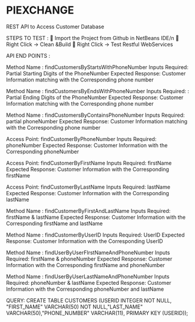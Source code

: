 # PIEXCHANGE
REST API to Access Customer Database

STEPS TO TEST :
	Import the Project from Github in NetBeans IDE/n
	Right Click -> Clean &Build
	Right Click -> Test Restful WebServices



API END POINTS :

Method Name : findCustomersByStartsWithPhoneNumber
Inputs Required: Partial Starting Digits of the PhoneNumber
Expected Response: Customer Information matching with the Corresponding phone number


Method Name : findCustomersByEndsWithPhoneNumber
Inputs Required: : Partial Ending Digits of the PhoneNumber
Expected Response: Customer Information matching with the Corresponding phone number


Method Name : findCustomersByContainsPhoneNumber
Inputs Required: partial phoneNumber
Expected Response: Customer Information matching with the Corresponding phone number


Access Point: findCustomerByPhoneNumber
Inputs Required: phoneNumber
Expected Response: Customer Information with the Corresponding phoneNumber


Access Point: findCustomerByFirstName
Inputs Required: firstName
Expected Response: Customer Information with the Corresponding firstName



Access Point: findCustomerByLastName
Inputs Required: lastName
Expected Response: Customer Information with the Corresponding lastName


Method Name : findCustomerByFirstAndLastName
Inputs Required: firstName & lastName
Expected Response: Customer Information with the Corresponding firstName and lastName


Method Name : findCustomerByUserID
Inputs Required: UserID
Expected Response: Customer Information with the Corresponding UserID


Method Name : findUserByUserFIrstNameAndPhoneNumber
Inputs Required: firstName & phoneNumber
Expected Response: Customer Information with the Corresponding firstName and phoneNumber


Method Name : findUserByUserLastNameAndPhoneNumber
Inputs Required: phoneNumber & lastName
Expected Response: Customer Information with the Corresponding phoneNumber and lastName
 

QUERY:
CREATE TABLE CUSTOMERS (USERID INTEGER NOT NULL, "FIRST_NAME" VARCHAR(50) NOT NULL,"LAST_NAME" VARCHAR(50),"PHONE_NUMBER" VARCHAR(11), PRIMARY KEY (USERID));




